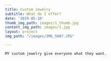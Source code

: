 ```yaml
---
title: Custom Jewelry
subtitle: What do I offer?
date: '2019-05-10'
thumb_img_path: images/1_thumb.jpg
content_img_path: images/1.jpg
layout: project
img_path: "/images/IMG_5087.JPG"

---
```

    MY custom jewelry give everyone what they want.
